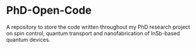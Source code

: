 # PhD-Open-Code
A repository to store the code written throughout my PhD research project on spin control, quantum transport and nanofabrication of InSb-based quantum devices.
